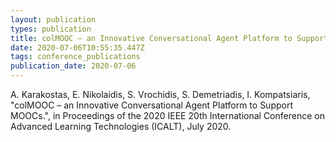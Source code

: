 ```yaml
---
layout: publication
types: publication
title: colMOOC – an Innovative Conversational Agent Platform to Support MOOCs
date: 2020-07-06T10:55:35.447Z
tags: conference_publications
publication_date: 2020-07-06
---
```

A. Karakostas, E. Nikolaidis, S. Vrochidis, S. Demetriadis, I. Kompatsiaris, "colMOOC – an Innovative Conversational Agent Platform to Support MOOCs.", in Proceedings of the 2020 IEEE 20th International Conference on Advanced Learning Technologies (ICALT), July 2020.